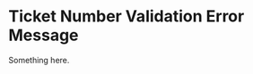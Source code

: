 [title]: # (Ticket Number Validation Error Message)
[tags]: # (XXX)
[priority]: # (5940)
# Ticket Number Validation Error Message
Something here.
